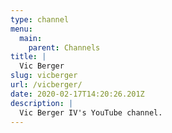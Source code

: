 ```yaml
---
type: channel
menu:
  main:
    parent: Channels
title: |
  Vic Berger
slug: vicberger
url: /vicberger/
date: 2020-02-17T14:20:26.201Z
description: |
  Vic Berger IV's YouTube channel.
---
```

